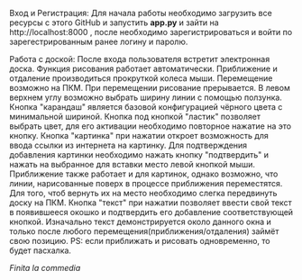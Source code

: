 Вход и Регистрация: Для начала работы необходимо загрузить все ресурсы с этого GitHub и запустить **app.py** и зайти на http://localhost:8000 , после необходимо зарегистрироваться и войти по зарегестрированным ранее логину и паролю. 

Работа с доской: После входа пользователя встретит электронная доска. Функция рисования работает автоматически. Приближение и отдаление производиться прокруткой колеса мыши. Перемещение возможно на ПКМ. При перемещении рисование прерывается. В левом верхнем углу возможно выбрать ширину линии с помощью ползунка. Кнопка "карандаш" является базовой конфигурацией чёрного цвета с минимальной шириной. Кнопка под кнопкой "ластик" позволяет выбрать цвет, для его активации необходимо повторное нажатие на это кнопку. Кнопка "картинка" при нажатии откроет возможность для ввода ссылки из интернета на картинку. Для подтверждения добавления картинки необходимо нажать кнопку "подтвердить" и нажать на выбранное для вставки место левой кнопкой мыши. Приближение также работает и для картинок, однако возможно, что линии, нарисованные поверх в процессе приближения переместятся. Для того, чтоб вернуть их на место необходимо слегка передвинуть доску на ПКМ. Кнопка "текст" при нажатии позволяет ввести свой текст в появившееся окошко и подтвердить его добавление соответствующей кнопкой. Изначально текст демонстрируется около данного окна и только после любого перемещения(приближения/отдаления) займёт свою позицию.
PS: если приближать и рисовать одновременно, то будет пасхалка.

*Finita la commedia*
